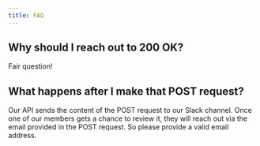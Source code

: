 ```yaml
---
title: FAQ
---
```


## Why should I reach out to 200 OK?

Fair question! 

## What happens after I make that POST request?

Our API sends the content of the POST request to our Slack channel. Once one of our members gets a chance to review it, they will reach out via the email provided in the POST request. So please provide a valid email address.

